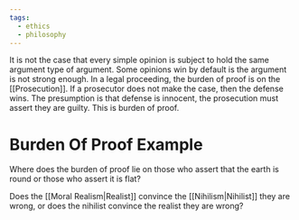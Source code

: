 ```yaml
---
tags:
  - ethics
  - philosophy
---
```

It is not the case that every simple opinion is subject to hold the same argument type of argument. Some opinions win by default is the argument is not strong enough.
In a legal proceeding, the burden of proof is on the [[Prosecution]].
If a prosecutor does not make the case, then the defense wins.
The presumption is that defense is innocent, the prosecution must assert they are guilty. This is burden of proof.
# Burden Of Proof Example
Where does the burden of proof lie on those who assert that the earth is round or those who assert it is flat?



Does the [[Moral Realism|Realist]] convince the [[Nihilism|Nihilist]] they are wrong, or does the nihilist convince the realist they are wrong?